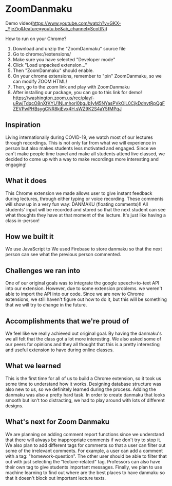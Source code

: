 # ZoomDanmaku

Demo video(https://www.youtube.com/watch?v=GKX-_YjeZio&feature=youtu.be&ab_channel=ScottNi)

How to run on your Chrome?

1. Download and unzip the "ZoomDanmaku" source file
2. Go to chrome://extensions/
3. Make sure you have selected "Developer mode"
4. Click "Load unpacked extension..."
5. Then "ZoomDanmaku" should enable. 
6. On your chrome extensions, remember to "pin"  ZoomDanmaku, so we can modify ZOOM HTML!
6. Then, go to the zoom link and play with ZoomDanmaku 
7. After installing our package, you can go to this link for demo!
 https://washington.zoom.us/rec/play/-uRwjTdqcO8nXfKYU1NLmhorl0bgJb1yM5NYasPVkOiL0CjkDdnvtRpQgFZEVPwPHBsygCNR8kjEvx4H.sWZ9K2S4aY5fMPqJ



## Inspiration
Living internationally during COVID-19, we watch most of our lectures through recordings. This is not only far from what we will experience in person but also makes students less motivated and engaged. Since we can't make people time travel and make all students attend live classed, we decided to come up with a way to make recordings more interesting and engaging!

## What it does
This Chrome extension we made allows user to give instant feedback during lectures, through either typing or voice recording. These comments will show up in a very fun way: DANMAKU (floating comments)!! All students' input will be recorded and stored so that the next student can see what thoughts they have at that moment of the lecture. It's just like having a class in-person!

## How we built it
We use JavaScript to 
We used Firebase to store danmaku so that the next person can see what the previous person commented.


## Challenges we ran into
One of our original goals was to integrate the google speech=to-text API into our extension. However, due to some extension problems. we weren't able to import the API into our code. Since we are new to Chrome extensions, we still haven't figure out how to do it, but this will be something that we will try to change in the future.

## Accomplishments that we're proud of
We feel like we really achieved out original goal. By having the danmaku's we all felt that the class got a lot more interesting. We also asked some of our peers for opinions and they all thought that this is a pretty interesting and useful extension to have during online classes.

## What we learned
This is the first time for all of us to build a Chrome extension, so it took us some time to understand how it works. Designing database structure was also new to us, so we definitely learned during the process. Adding the danmaku was also a pretty hard task. In order to create danmaku that looks smooth but isn't too distracting, we had to play around with lots of different designs. 

## What's next for Zoom Danmaku
We are planning on adding comment report functions since we understand that there will always be inappropriate comments if we don't try to stop it. We also plan to add different tags for comments so that a user can filter out some of the irrelevant comments. For example, a user can add a comment with a tag: "homework-question". The other user should be able to filter that out with just selecting the "lecture-related" tag. Professors can also have their own tag to give students important messages. Finally, we plan to use machine learning to find out where are the best places to have danmaku so that it doesn't block out important lecture texts.

